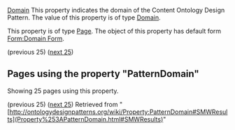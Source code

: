 [Domain](../Property/Domain.md "Property:Domain")
This property indicates the domain of the Content Ontology Design Pattern.
The value of this property is of type [Domain](../Category/Domain.md "Category:Domain").


This property is of type [Page](../Type/Page.md "Type:Page"). The object of this property has default form [Form:Domain Form](../Form/Domain_Form.md "Form:Domain Form").


  





  

(previous 25) ([next 25](index.php@title=Property%253APatternDomain&from=CommunicationEvent.html#SMWResults "Property:PatternDomain"))
## Pages using the property "PatternDomain"


Showing 25 pages using this property.


(previous 25) ([next 25](index.php@title=Property%253APatternDomain&from=CommunicationEvent.html#SMWResults "Property:PatternDomain"))
Retrieved from "[http://ontologydesignpatterns.org/wiki/Property:PatternDomain#SMWResults](Property%253APatternDomain.html#SMWResults)"